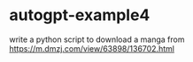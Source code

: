 # autogpt-example4
write a python script to download a manga from https://m.dmzj.com/view/63898/136702.html
